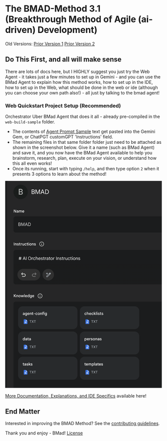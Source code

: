 # The BMAD-Method 3.1 (Breakthrough Method of Agile (ai-driven) Development)

Old Versions:
[Prior Version 1](https://github.com/bmadcode/BMAD-METHOD/tree/V1)
[Prior Version 2](https://github.com/bmadcode/BMAD-METHOD/tree/V2)

## Do This First, and all will make sense

There are lots of docs here, but I HIGHLY suggest you just try the Web Agent - it takes just a few minutes to set up in Gemini - and you can use the BMad Agent to explain how this method works, how to set up in the IDE, how to set up in the Web, what should be done in the web or ide (although you can choose your own path also!) - all just by talking to the bmad agent!

<!-- Production deployment: 2025-06-20 18:40 - Navigation & CRUD fixes deployed -->

### Web Quickstart Project Setup (Recommended)

Orchestrator Uber BMad Agent that does it all - already pre-compiled in the `web-build-sample` folder.

- The contents of [Agent Prompt Sample](web-build-sample/agent-prompt.txt) text get pasted into the Gemini Gem, or ChatPGT customGPT 'Instructions' field.
- The remaining files in that same folder folder just need to be attached as shown in the screenshot below. Give it a name (such as BMad Agent) and save it, and you now have the BMad Agent available to help you brainstorm, research, plan, execute on your vision, or understand how this all even works!
- Once its running, start with typing `/help`, and then type option `2` when it presents 3 options to learn about the method!

![image info](docs/images/gem-setup.png)

[More Documentation, Explanations, and IDE Specifics](docs/readme.md) available here!

## End Matter

Interested in improving the BMAD Method? See the [contributing guidelines](docs/CONTRIBUTING.md).

Thank you and enjoy - BMad!
[License](docs/LICENSE)
